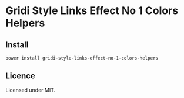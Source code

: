 # Gridi Style Links Effect No 1 Colors Helpers

## Install
`bower install gridi-style-links-effect-no-1-colors-helpers`

## Licence

Licensed under MIT.
